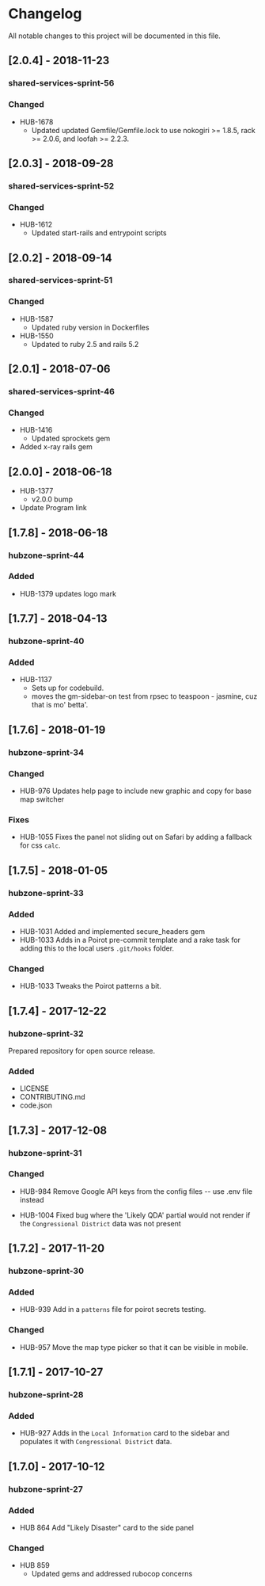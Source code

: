 # Changelog
All notable changes to this project will be documented in this file.

## [2.0.4] - 2018-11-23
### shared-services-sprint-56
### Changed
  - HUB-1678
    - Updated updated Gemfile/Gemfile.lock to use nokogiri >= 1.8.5, rack >= 2.0.6, and loofah >= 2.2.3.

## [2.0.3] - 2018-09-28
### shared-services-sprint-52
### Changed
  - HUB-1612
    - Updated start-rails and entrypoint scripts

## [2.0.2] - 2018-09-14
### shared-services-sprint-51
### Changed
  - HUB-1587
    - Updated ruby version in Dockerfiles
  - HUB-1550
    - Updated to ruby 2.5 and rails 5.2

## [2.0.1] - 2018-07-06
### shared-services-sprint-46
### Changed
  - HUB-1416
    - Updated sprockets gem
  - Added x-ray rails gem

## [2.0.0] - 2018-06-18
  - HUB-1377
    - v2.0.0 bump
  - Update Program link

## [1.7.8] - 2018-06-18
### hubzone-sprint-44
### Added
  - HUB-1379 updates logo mark

## [1.7.7] - 2018-04-13
### hubzone-sprint-40
### Added
  - HUB-1137
    - Sets up for codebuild.
    - moves the gm-sidebar-on test from rpsec to teaspoon - jasmine, cuz that is mo' betta'.

## [1.7.6] - 2018-01-19
### hubzone-sprint-34
### Changed
  - HUB-976 Updates help page to include new graphic and copy for base map switcher
### Fixes
  - HUB-1055 Fixes the panel not sliding out on Safari by adding a fallback for css `calc`.

## [1.7.5] - 2018-01-05
### hubzone-sprint-33
### Added
  - HUB-1031 Added and implemented secure_headers gem
  - HUB-1033 Adds in a Poirot pre-commit template and a rake task for adding this to the local users `.git/hooks` folder.
### Changed
  - HUB-1033 Tweaks the Poirot patterns a bit.

## [1.7.4] - 2017-12-22
### hubzone-sprint-32

Prepared repository for open source release.

### Added
  - LICENSE
  - CONTRIBUTING.md
  - code.json

## [1.7.3] - 2017-12-08
### hubzone-sprint-31
### Changed
  - HUB-984 Remove Google API keys from the config files -- use .env file instead

  - HUB-1004 Fixed bug where the 'Likely QDA' partial would not render if the `Congressional District` data was not present

## [1.7.2] - 2017-11-20
### hubzone-sprint-30
### Added
  - HUB-939 Add in a `patterns` file for poirot secrets testing.
### Changed
  - HUB-957 Move the map type picker so that it can be visible in mobile.

## [1.7.1] - 2017-10-27
### hubzone-sprint-28
### Added
  - HUB-927 Adds in the `Local Information` card to the sidebar and populates it with `Congressional District` data.

## [1.7.0] - 2017-10-12
### hubzone-sprint-27
### Added

  - HUB 864 Add "Likely Disaster" card to the side panel

### Changed

  - HUB 859
    - Updated gems and addressed rubocop concerns
